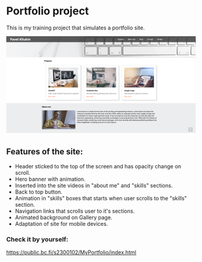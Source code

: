 # Portfolio project

This is my training project that simulates a portfolio site.

![Portfolio page](assets/Screenshot.png)

## Features of the site:

- Header sticked to the top of the screen and has opacity change on scroll.
- Hero banner with animation.
- Inserted into the site videos in "about me" and "skills" sections.
- Back to top button.
- Animation in "skills" boxes that starts when user scrolls to the "skills" section.
- Navigation links that scrolls user to it's sections.
- Animated background on Gallery page.
- Adaptation of site for mobile devices.

### **Check it by yourself:**

https://public.bc.fi/s2300102/MyPortfolio/index.html
